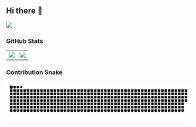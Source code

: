 ## Hi there 👋

<!--
**understand-deep-explore/understand-deep-explore** is a ✨ _special_ ✨ repository because its `README.md` (this file) appears on your GitHub profile.

Here are some ideas to get you started:

- 🔭 I’m currently working on ...
- 🌱 I’m currently learning ...
- 👯 I’m looking to collaborate on ...
- 🤔 I’m looking for help with ...
- 💬 Ask me about ...
- 📫 How to reach me: ...
- 😄 Pronouns: ...
- ⚡ Fun fact: ...
-->

![](https://github.com/images/mona-whisper.gif)

### GitHub Stats

<table>
  <tbody>
    <tr>
      <td>
        <picture>
          <source media="(prefers-color-scheme: dark)" srcset="https://github-readme-stats.vercel.app/api?username=understand-deep-explore&theme=vue-dark&show_icons=true&hide_border=true">
          <source media="(prefers-color-scheme: light)" srcset="https://github-readme-stats.vercel.app/api?username=understand-deep-explore&theme=vue&show_icons=true&hide_border=true">
          <img src="https://github-readme-stats.vercel.app/api?username=understand-deep-explore&theme=vue&show_icons=true&hide_border=true">
        </picture>
      </td>
      <td>
        <picture>
          <source media="(prefers-color-scheme: dark)" srcset="https://github-readme-stats.vercel.app/api/top-langs/?username=understand-deep-explore&theme=vue-dark&layout=compact&hide_border=true">
          <source media="(prefers-color-scheme: light)" srcset="https://github-readme-stats.vercel.app/api/top-langs/?username=understand-deep-explore&theme=vue&layout=compact&hide_border=true">
          <img src="https://github-readme-stats.vercel.app/api/top-langs/?username=understand-deep-explore&theme=vue&layout=compact&hide_border=true">
        </picture>
      </td>
    </tr>
  </tbody>
</table>

### Contribution Snake

<picture>
  <source media="(prefers-color-scheme: dark)" srcset="https://raw.githubusercontent.com/understand-deep-explore/understand-deep-explore/main/assets/github-contribution-grid-snake-dark.svg">
  <source media="(prefers-color-scheme: light)" srcset="https://raw.githubusercontent.com/understand-deep-explore/understand-deep-explore/main/assets/github-contribution-grid-snake.svg">
  <img alt="github contribution grid snake animation" src="https://raw.githubusercontent.com/understand-deep-explore/understand-deep-explore/main/assets/github-contribution-grid-snake.svg">
</picture>
